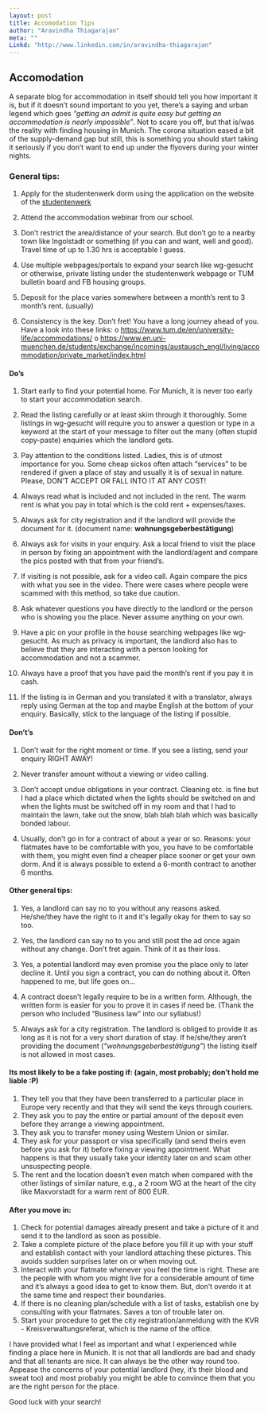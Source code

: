 ```yaml
---
layout: post
title: Accomodation Tips
author: "Aravindha Thiagarajan"
meta: ""
Linkd: "http://www.linkedin.com/in/aravindha-thiagarajan"
---
```


## Accomodation

A separate blog for accommodation in itself should tell you how important it is, but if it doesn’t sound important to you yet, there’s a saying and urban 
legend which goes *“getting an admit is quite easy but getting an accommodation is nearly impossible”*. Not to scare you off, but that is/was the reality with
finding housing in Munich. The corona situation eased a bit of the supply-demand gap but still, this is something you should start taking it seriously if you don’t want to end up under the flyovers during your winter nights.

### General tips:

1. Apply for the studentenwerk dorm using the application on the website of the [studentenwerk](https://www.studentenwerk-muenchen.de/en/student-accommodation/)

2. Attend the accommodation webinar from our school.

3. Don’t restrict the area/distance of your search. But don’t go to a nearby town like Ingolstadt or something (if you can and want, well and good). Travel time of up to 1.30 hrs is acceptable I guess.

4. Use multiple webpages/portals to expand your search like wg-gesucht or otherwise, private listing under the studentenwerk webpage or TUM bulletin board and FB housing groups.

5. Deposit for the place varies somewhere between a month’s rent to 3 month’s rent. (usually)

6. Consistency is the key. Don’t fret! You have a long journey ahead of you. Have a look into these links:
o https://www.tum.de/en/university-life/accommodations/
o https://www.en.uni-muenchen.de/students/exchange/incomings/austausch_engl/living/accommodation/private_market/index.html

#### Do’s
1. Start early to find your potential home. For Munich, it is never too early to start your accommodation search.

2. Read the listing carefully or at least skim through it thoroughly. Some listings in wg-gesucht will require you to answer a question or type in a keyword at the start of your message to filter out the many (often stupid copy-paste) enquiries which the landlord gets.

3. Pay attention to the conditions listed. Ladies, this is of utmost importance for you. Some cheap sickos often attach “services” to be rendered if given a place of stay and usually it is of sexual in nature. Please, DON’T ACCEPT OR FALL INTO IT AT ANY COST!

4. Always read what is included and not included in the rent. The warm rent is what you pay in total which is the cold rent + expenses/taxes.

5. Always ask for city registration and if the landlord will provide the document for it. (document name: **wohnungsgeberbestätigung**)

6. Always ask for visits in your enquiry. Ask a local friend to visit the place in person by fixing an appointment with the landlord/agent and compare the pics posted with that from your friend’s.

7. If visiting is not possible, ask for a video call. Again compare the pics with what you see in the video. There were cases where people were scammed with this method, so take due caution.

8. Ask whatever questions you have directly to the landlord or the person who is showing you the place. Never assume anything on your own.

9. Have a pic on your profile in the house searching webpages like wg-gesucht. As much as privacy is important, the landlord also has to believe that they are interacting with a person looking for accommodation and not a scammer.

10. Always have a proof that you have paid the month’s rent if you pay it in cash.

11. If the listing is in German and you translated it with a translator, always reply using German at the top and maybe English at the bottom of your enquiry. Basically, stick to the language of the listing if possible.

#### Don’t’s
1. Don’t wait for the right moment or time. If you see a listing, send your enquiry RIGHT AWAY!

2. Never transfer amount without a viewing or video calling.

3. Don’t accept undue obligations in your contract. Cleaning etc. is fine but I had a place which dictated when the lights should be switched on and when the lights must be switched off in my room and that I had to maintain the lawn, take out the snow, blah blah blah which was basically bonded labour. 

4. Usually, don’t go in for a contract of about a year or so. Reasons: your flatmates have to be comfortable with you, you have to be comfortable with them, you might even find a cheaper place sooner or get your own dorm. And it is always possible to extend a 6-month contract to
another 6 months.

#### Other general tips:
1. Yes, a landlord can say no to you without any reasons asked. He/she/they have the right to it and it's legally okay for them to say so too.

2. Yes, the landlord can say no to you and still post the ad once again without any change. Don’t fret again. Think of it as their loss.

3. Yes, a potential landlord may even promise you the place only to later decline it. Until you sign a contract, you can do nothing about it. Often happened to me, but life goes on...

4. A contract doesn’t legally require to be in a written form. Although, the written form is easier for you to prove it in cases if need be. (Thank the person who included “Business law” into our syllabus!) 

5. Always ask for a city registration. The landlord is obliged to provide it as long as it is not for a very short duration of stay. If he/she/they aren’t providing the document (*“wohnungsgeberbestätigung”*) the listing itself is not allowed in most cases.

#### Its most likely to be a fake posting if: (again, most probably; don’t hold me liable :P)
1. They tell you that they have been transferred to a particular place in Europe very recently and that they will send the keys through couriers.
2. They ask you to pay the entire or partial amount of the deposit even before they arrange a viewing appointment.
3. They ask you to transfer money using Western Union or similar.
4. They ask for your passport or visa specifically (and send theirs even before you ask for it) before fixing a viewing appointment. What happens is that they usually take your identity later on and scam other unsuspecting people.
5. The rent and the location doesn’t even match when compared with the other listings of similar nature, e.g., a 2 room WG at the heart of the city like Maxvorstadt for a warm rent of 800 EUR.


#### After you move in:
1. Check for potential damages already present and take a picture of it and send it to the landlord as soon as possible.
2. Take a complete picture of the place before you fill it up with your stuff and establish contact with your landlord attaching these pictures. This avoids sudden surprises later on or when moving out.
3. Interact with your flatmate whenever you feel the time is right. These are the people with whom you might live for a considerable amount of time and it’s always a good idea to get to know them. But, don’t overdo it at the same time and respect their boundaries.
4. If there is no cleaning plan/schedule with a list of tasks, establish one by consulting with your flatmates. Saves a ton of trouble later on.
5. Start your procedure to get the city registration/anmeldung with the KVR - Kreisverwaltungsreferat, which is the name of the office.

I have provided what I feel as important and what I experienced while finding a place here in Munich. It is not that all landlords are bad and shady and that all tenants are nice. It can always be the other way round too. Appease the concerns of your potential landlord (hey, it’s their blood and sweat too) and most probably you might be able to convince them that you are the right person for the place. 

Good luck with your search!